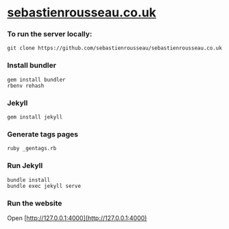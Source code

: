 # [sebastienrousseau.co.uk](https://sebastienrousseau.co.uk)

### To run the server locally:
```
git clone https://github.com/sebastienrousseau/sebastienrousseau.co.uk
```

### Install bundler
```
gem install bundler
rbenv rehash
```

### Jekyll
```
gem install jekyll
```

### Generate tags pages
```
ruby _gentags.rb
```

### Run Jekyll
```
bundle install
bundle exec jekyll serve
```

### Run the website
Open [http://127.0.0.1:4000](http://127.0.0.1:4000)
